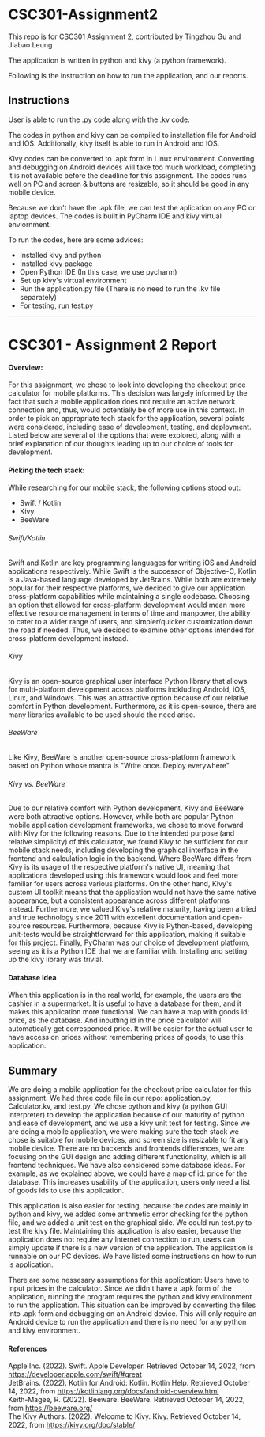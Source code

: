 # CSC301-Assignment2
This repo is for CSC301 Assignment 2, contributed by Tingzhou Gu and Jiabao Leung

The application is written in python and kivy (a python framework). 

Following is the instruction on how to run the application, and our reports.


## Instructions

User is able to run the .py code along with the .kv code.

The codes in python and kivy can be compiled to installation file for Android and IOS. 
Additionally, kivy itself is able to run in Android and IOS.

Kivy codes can be converted to .apk form in Linux environment.
Converting and debugging on Android devices will take too much workload, completing it is not available before the deadline for this assignment. 
The codes runs well on PC and screen & buttons are resizable, 
so it should be good in any mobile device.

Because we don't have the .apk file, we can test the aplication on any PC or laptop devices. The codes is built in PyCharm IDE and kivy virtual enviornment.

To run the codes, here are some advices:

- Installed kivy and python 
- Installed kivy package
- Open Python IDE (In this case, we use pycharm)
- Set up kivy's virtual environment
- Run the application.py file (There is no need to run the .kv file separately)
- For testing, run test.py

----------------------------------------------------------------------------------------------------------------------------------------------------------

# CSC301 - Assignment 2 Report
#### Overview:
For this assignment, we chose to look into developing the checkout price calculator for mobile platforms. This decision was largely informed by the fact that such a mobile application does not require an active network connection and, thus, would potentially be of more use in this context. In order to pick an appropriate tech stack for the application, several points were considered, including ease of development, testing, and deployment. Listed below are several of the options that were explored, along with a brief explanation of our thoughts leading up to our choice of tools for development.  
#### Picking the tech stack:
While researching for our mobile stack, the following options stood out:

- Swift / Kotlin
- Kivy
- BeeWare

###### Swift/Kotlin
Swift and Kotlin are key programming languages for writing iOS and Android applications respectively. While Swift is the successor of Objective-C, Kotlin is a Java-based language developed by JetBrains. While both are extremely popular for their respective platforms, we decided to give our application cross-platform capabilities while maintaining a single codebase. Choosing an option that allowed for cross-platform development would mean more effective resource management in terms of time and manpower, the ability to cater to a wider range of users, and simpler/quicker customization down the road if needed. Thus, we decided to examine other options intended for cross-platform development instead.

###### Kivy
Kivy is an open-source graphical user interface Python library that allows for multi-platform development across platforms inckluding Android, iOS, Linux, and Windows. This was an attractive option because of our relative comfort in Python development. Furthermore, as it is open-source, there are many libraries available to be used should the need arise.

###### BeeWare
Like Kivy, BeeWare is another open-source cross-platform framework based on Python whose mantra is "Write once. Deploy everywhere". 

###### Kivy vs. BeeWare
Due to our relative comfort with Python development, Kivy and BeeWare were both attractive options. However, while both are popular Python mobile application development frameworks, we chose to move forward with Kivy for the following reasons. Due to the intended purpose (and relative simplicity) of this calculator, we found Kivy to be sufficient for our mobile stack needs, including developing the graphical interface in the frontend and calculation logic in the backend. Where BeeWare differs from Kivy is its usage of the respective platform's native UI, meaning that applications developed using this framework would look and feel more familiar for users across various platforms. On the other hand, Kivy's custom UI toolkit means that the application would not have the same native appearance, but a consistent appearance across different platforms instead. Furthermore, we valued Kivy's relative maturity, having been a tried and true technology since 2011 with excellent documentation and open-source resources. Furthermore, because Kivy is Python-based, developing unit-tests would be straightforward for this application, making it suitable for this project. Finally, PyCharm was our choice of development platform, seeing as it is a Python IDE that we are familiar with. Installing and setting up the kivy library was trivial.

#### Database Idea
When this application is in the real world, for example, the users are the cashier in a supermarket. It is useful to have a database for them, and it makes this application more functional. We can have a map with goods id: price, as the database. And inputting id in the price calculator will automatically get corresponded price. It will be easier for the actual user to have access on prices without remembering prices of goods, to use this application.

## Summary
We are doing a mobile application for the checkout price calculator for this assignment. We had three code file in our repo: application.py, Calculator.kv, and test.py. We chose python and kivy (a python GUI interpreter) to develop the application because of our maturity of python and ease of development, and we use a kivy unit test for testing. Since we are doing a mobile application, we were making sure the tech stack we chose is suitable for mobile devices, and screen size is resizable to fit any mobile device. There are no backends and frontends differences, we are focusing on the GUI design and adding different functionality, which is all frontend techniques. We have also considered some database ideas. For example, as we explained above, we could have a map of id: price for the database. This increases usability of the application, users only need a list of goods ids to use this application. 

This application is also easier for testing, because the codes are mainly in python and kivy, we added some arithmetic error checking for the python file, and we added a unit test on the graphical side. We could run test.py to test the kivy file. Maintaining this application is also easier, because the application does not require any Internet connection to run, users can simply update if there is a new version of the application. The application is runnable on our PC devices. We have listed some instructions on how to run is application. 

There are some nessesary assumptions for this application: Users have to input prices in the calculator. Since we didn't have a .apk form of the application, running the program requires the python and kivy environment to run the application. This situation can be improved by converting the files into .apk form and debugging on an Android device. This will only require an Android device to run the application and there is no need for any python and kivy environment.


#### References
Apple Inc. (2022). Swift. Apple Developer. Retrieved October 14, 2022, from https://developer.apple.com/swift/#great <br>
JetBrains. (2022). Kotlin for Android: Kotlin. Kotlin Help. Retrieved October 14, 2022, from https://kotlinlang.org/docs/android-overview.html <br>
Keith-Magee, R. (2022). Beeware. BeeWare. Retrieved October 14, 2022, from https://beeware.org/ <br>
The Kivy Authors. (2022). Welcome to Kivy. Kivy. Retrieved October 14, 2022, from https://kivy.org/doc/stable/ <br>
